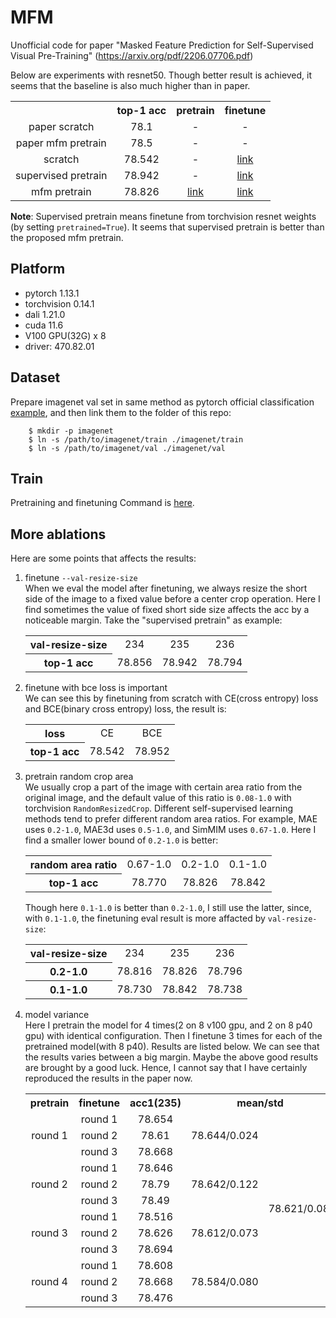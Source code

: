 # MFM
Unofficial code for paper "Masked Feature Prediction for Self-Supervised Visual Pre-Training" (https://arxiv.org/pdf/2206.07706.pdf)

Below are experiments with resnet50. Though better result is achieved, it seems that the baseline is also much higher than in paper.  

<table><tbody>
<!-- START TABLE -->
<!-- TABLE HEADER -->
<th valign="bottom"></th>
<th valign="bottom">top-1 acc</th>
<th valign="bottom">pretrain</th>
<th valign="bottom">finetune</th>
<!-- TABLE BODY -->

<tr>
<td align="center">paper scratch</td>
<td align="center">78.1</td>
<td align="center">-</td>
<td align="center">-</td>
</tr>

<tr>
<td align="center">paper mfm pretrain</td>
<td align="center">78.5</td>
<td align="center">-</td>
<td align="center">-</td>
</tr>

<tr>
<td align="center">scratch</td>
<td align="center">78.542</td>
<td align="center">-</td>
<td align="center"><a href="https://github.com/CoinCheung/MFM/releases/download/0.0.0/saved_model_bce_0_nopretrain.pth">link</a></td>
</tr>

<tr>
<td align="center">supervised pretrain</td>
<td align="center">78.942</td>
<td align="center">-</td>
<td align="center"><a href="https://github.com/CoinCheung/MFM/releases/download/0.0.0/saved_model_bce_0_pretrain.pth">link</a></td>
</tr>

<tr>
<td align="center">mfm pretrain</td>
<td align="center">78.826</td>
<td align="center"><a href="https://github.com/CoinCheung/MFM/releases/download/0.0.0/saved_model_15.pth">link</a></td>
<td align="center"><a href="https://github.com/CoinCheung/MFM/releases/download/0.0.0/saved_model_bce_15.pth">link</a></td>
</tr>

</tbody></table>

**Note**: Supervised pretrain means finetune from torchvision resnet weights (by setting `pretrained=True`). It seems that supervised pretrain is better than the proposed mfm pretrain.  



## Platform

* pytorch 1.13.1
* torchvision 0.14.1
* dali 1.21.0
* cuda 11.6
* V100 GPU(32G) x 8
* driver: 470.82.01


## Dataset
Prepare imagenet val set in same method as pytorch official classification [example](https://github.com/pytorch/examples/tree/main/imagenet), and then link them to the folder of this repo:
```
    $ mkdir -p imagenet
    $ ln -s /path/to/imagenet/train ./imagenet/train
    $ ln -s /path/to/imagenet/val ./imagenet/val
```

## Train
Pretraining and finetuning Command is [here](./dist_train.sh).


## More ablations  
Here are some points that affects the results: 

1. finetune `--val-resize-size`  
When we eval the model after finetuning, we always resize the short side of the image to a fixed value before a center crop operation. Here I find sometimes the value of fixed short side size affects the acc by a noticeable margin. Take the "supervised pretrain" as example: 
    <table><tbody>
    <th align="center">val-resize-size</th>
    <td align="center">234</td>
    <td align="center">235</td>
    <td align="center">236</td>

    <tr>
    <th align="center">top-1 acc</th>
    <td align="center">78.856</td>
    <td align="center">78.942</td>
    <td align="center">78.794</td>
    </tr>

    </tbody></table>

2. finetune with bce loss is important  
We can see this by finetuning from scratch with CE(cross entropy) loss and BCE(binary cross entropy) loss, the result is: 
    <table><tbody>
    <th align="center">loss</th>
    <td align="center">CE</td>
    <td align="center">BCE</td>

    <tr>
    <th align="center">top-1 acc</th>
    <td align="center">78.542</td>
    <td align="center">78.952</td>
    </tr>

    </tbody></table>

3. pretrain random crop area  
We usually crop a part of the image with certain area ratio from the original image, and the default value of this ratio is `0.08-1.0` with torchvision `RandomResizedCrop`. Different self-supervised learning methods tend to prefer different random area ratios. For example, MAE uses `0.2-1.0`, MAE3d uses `0.5-1.0`, and SimMIM uses `0.67-1.0`. Here I find a smaller lower bound of `0.2-1.0` is better:  
    <table><tbody>
    <th align="center">random area ratio</th>
    <td align="center">0.67-1.0</td>
    <td align="center">0.2-1.0</td>
    <td align="center">0.1-1.0</td>

    <tr>
    <th align="center">top-1 acc</th>
    <td align="center">78.770</td>
    <td align="center">78.826</td>
    <td align="center">78.842</td>
    </tr>

    </tbody></table>

    Though here `0.1-1.0` is better than `0.2-1.0`, I still use the latter, since, with `0.1-1.0`, the finetuning eval result is more affacted by `val-resize-size`: 
    <table><tbody>
    <th align="center">val-resize-size</th>
    <td align="center">234</td>
    <td align="center">235</td>
    <td align="center">236</td>

    <tr>
    <th align="center">0.2-1.0</th>
    <td align="center">78.816</td>
    <td align="center">78.826</td>
    <td align="center">78.796</td>
    </tr>

    <tr>
    <th align="center">0.1-1.0</th>
    <td align="center">78.730</td>
    <td align="center">78.842</td>
    <td align="center">78.738</td>
    </tr>
    </tbody></table>

4. model variance  
Here I pretrain the model for 4 times(2 on 8 v100 gpu, and 2 on 8 p40 gpu) with identical configuration. Then I finetune 3 times for each of the pretrained model(with 8 p40). Results are listed below. We can see that the results varies between a big margin. Maybe the above good results are brought by a good luck. Hence, I cannot say that I have certainly reproduced the results in the paper now.
    <table><tbody>
    <th align="center">pretrain</th>
    <th align="center">finetune</th>
    <th align="center">acc1(235)</th>
    <th align="center" colspan='2'>mean/std</th>

    <tr>
    <td align="center" rowspan="3">round 1</td>
    <td align="center">round 1</td>
    <td align="center">78.654</td>
    <td align="center" rowspan="3">78.644/0.024</td>
    <td align="center" rowspan="12">78.621/0.08</td>
    </tr>

    <tr>
    <td align="center">round 2</td>
    <td align="center">78.61</td>
    </tr>

    <tr>
    <td align="center">round 3</td>
    <td align="center">78.668</td>
    </tr>

    <tr>
    <td align="center" rowspan="3">round 2</td>
    <td align="center">round 1</td>
    <td align="center">78.646</td>
    <td align="center" rowspan="3">78.642/0.122</td>
    </tr>

    <tr>
    <td align="center">round 2</td>
    <td align="center">78.79</td>
    </tr>

    <tr>
    <td align="center">round 3</td>
    <td align="center">78.49</td>
    </tr>

    <tr>
    <td align="center" rowspan="3">round 3</td>
    <td align="center">round 1</td>
    <td align="center">78.516</td>
    <td align="center" rowspan="3">78.612/0.073</td>
    </tr>

    <tr>
    <td align="center">round 2</td>
    <td align="center">78.626</td>
    </tr>

    <tr>
    <td align="center">round 3</td>
    <td align="center">78.694</td>
    </tr>

    <tr>
    <td align="center" rowspan="3">round 4</td>
    <td align="center">round 1</td>
    <td align="center">78.608</td>
    <td align="center" rowspan="3">78.584/0.080</td>
    </tr>

    <tr>
    <td align="center">round 2</td>
    <td align="center">78.668</td>
    </tr>

    <tr>
    <td align="center">round 3</td>
    <td align="center">78.476</td>
    </tr>
    </tbody></table>


